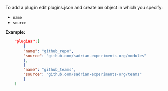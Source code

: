 To add a plugin edit plugins.json and create an object in which you specify:
- `name`
- `source`

**Example:**

```json
    "plugins":[
        {
        "name": "github_repo",
        "source": "github.com/sadrian-experiments-org/modules"
        },
        {
        "name": "github_teams",
        "source": "github.com/sadrian-experiments-org/teams"
        }
    ]
```
